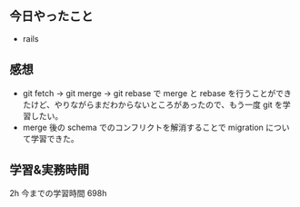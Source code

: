 ## 今日やったこと

- rails

## 感想

- git fetch -> git merge -> git rebase で merge と rebase を行うことができたけど、やりながらまだわからないところがあったので、もう一度 git を学習したい。
- merge 後の schema でのコンフリクトを解消することで migration について学習できた。

## 学習&実務時間

2h
今までの学習時間 698h
